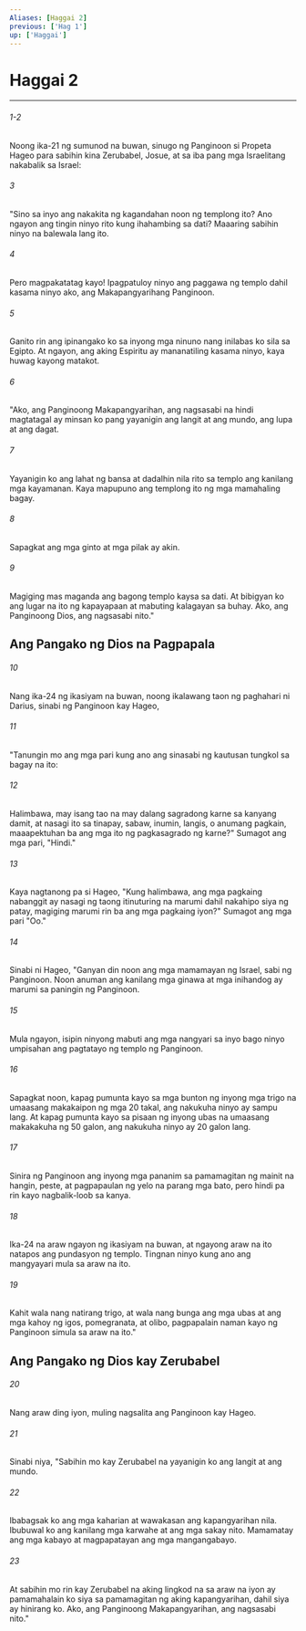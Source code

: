 ```yaml
---
Aliases: [Haggai 2]
previous: ['Hag 1']
up: ['Haggai']
---
```

# Haggai 2

***
###### 1-2
Noong ika-21 ng sumunod na buwan, sinugo ng Panginoon si Propeta Hageo para sabihin kina Zerubabel, Josue, at sa iba pang mga Israelitang nakabalik sa Israel: 

###### 3
"Sino sa inyo ang nakakita ng kagandahan noon ng templong ito? Ano ngayon ang tingin ninyo rito kung ihahambing sa dati? Maaaring sabihin ninyo na balewala lang ito. 

###### 4
Pero magpakatatag kayo! Ipagpatuloy ninyo ang paggawa ng templo dahil kasama ninyo ako, ang Makapangyarihang Panginoon. 

###### 5
Ganito rin ang ipinangako ko sa inyong mga ninuno nang inilabas ko sila sa Egipto. At ngayon, ang aking Espiritu ay mananatiling kasama ninyo, kaya huwag kayong matakot. 

###### 6
"Ako, ang Panginoong Makapangyarihan, ang nagsasabi na hindi magtatagal ay minsan ko pang yayanigin ang langit at ang mundo, ang lupa at ang dagat. 

###### 7
Yayanigin ko ang lahat ng bansa at dadalhin nila rito sa templo ang kanilang mga kayamanan. Kaya mapupuno ang templong ito ng mga mamahaling bagay. 

###### 8
Sapagkat ang mga ginto at mga pilak ay akin. 

###### 9
Magiging mas maganda ang bagong templo kaysa sa dati. At bibigyan ko ang lugar na ito ng kapayapaan at mabuting kalagayan sa buhay. Ako, ang Panginoong Dios, ang nagsasabi nito." 

## Ang Pangako ng Dios na Pagpapala 

###### 10
Nang ika-24 ng ikasiyam na buwan, noong ikalawang taon ng paghahari ni Darius, sinabi ng Panginoon kay Hageo, 

###### 11
"Tanungin mo ang mga pari kung ano ang sinasabi ng kautusan tungkol sa bagay na ito: 

###### 12
Halimbawa, may isang tao na may dalang sagradong karne sa kanyang damit, at nasagi ito sa tinapay, sabaw, inumin, langis, o anumang pagkain, maaapektuhan ba ang mga ito ng pagkasagrado ng karne?" Sumagot ang mga pari, "Hindi." 

###### 13
Kaya nagtanong pa si Hageo, "Kung halimbawa, ang mga pagkaing nabanggit ay nasagi ng taong itinuturing na marumi dahil nakahipo siya ng patay, magiging marumi rin ba ang mga pagkaing iyon?" Sumagot ang mga pari "Oo." 

###### 14
Sinabi ni Hageo, "Ganyan din noon ang mga mamamayan ng Israel, sabi ng Panginoon. Noon anuman ang kanilang mga ginawa at mga inihandog ay marumi sa paningin ng Panginoon. 

###### 15
Mula ngayon, isipin ninyong mabuti ang mga nangyari sa inyo bago ninyo umpisahan ang pagtatayo ng templo ng Panginoon. 

###### 16
Sapagkat noon, kapag pumunta kayo sa mga bunton ng inyong mga trigo na umaasang makakaipon ng mga 20 takal, ang nakukuha ninyo ay sampu lang. At kapag pumunta kayo sa pisaan ng inyong ubas na umaasang makakakuha ng 50 galon, ang nakukuha ninyo ay 20 galon lang. 

###### 17
Sinira ng Panginoon ang inyong mga pananim sa pamamagitan ng mainit na hangin, peste, at pagpapaulan ng yelo na parang mga bato, pero hindi pa rin kayo nagbalik-loob sa kanya. 

###### 18
Ika-24 na araw ngayon ng ikasiyam na buwan, at ngayong araw na ito natapos ang pundasyon ng templo. Tingnan ninyo kung ano ang mangyayari mula sa araw na ito. 

###### 19
Kahit wala nang natirang trigo, at wala nang bunga ang mga ubas at ang mga kahoy ng igos, pomegranata, at olibo, pagpapalain naman kayo ng Panginoon simula sa araw na ito." 

## Ang Pangako ng Dios kay Zerubabel 

###### 20
Nang araw ding iyon, muling nagsalita ang Panginoon kay Hageo. 

###### 21
Sinabi niya, "Sabihin mo kay Zerubabel na yayanigin ko ang langit at ang mundo. 

###### 22
Ibabagsak ko ang mga kaharian at wawakasan ang kapangyarihan nila. Ibubuwal ko ang kanilang mga karwahe at ang mga sakay nito. Mamamatay ang mga kabayo at magpapatayan ang mga mangangabayo. 

###### 23
At sabihin mo rin kay Zerubabel na aking lingkod na sa araw na iyon ay pamamahalain ko siya sa pamamagitan ng aking kapangyarihan, dahil siya ay hinirang ko. Ako, ang Panginoong Makapangyarihan, ang nagsasabi nito."
